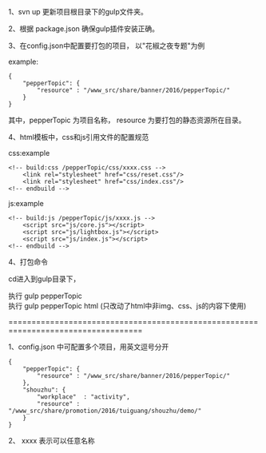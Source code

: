 
1、svn up 更新项目根目录下的gulp文件夹。

2、根据 package.json 确保gulp插件安装正确。

3、在config.json中配置要打包的项目， 以"花椒之夜专题"为例

example:
	
	{
		"pepperTopic": {
			"resource" : "/www_src/share/banner/2016/pepperTopic/"
		}
	}

其中，pepperTopic 为项目名称， resource 为要打包的静态资源所在目录。

4、html模板中，css和js引用文件的配置规范

css:example

	<!-- build:css /pepperTopic/css/xxxx.css -->
    	<link rel="stylesheet" href="css/reset.css"/>
   		<link rel="stylesheet" href="css/index.css"/>
    <!-- endbuild -->

js:example

	<!-- build:js /pepperTopic/js/xxxx.js -->
	    <script src="js/core.js"></script>
	    <script src="js/lightbox.js"></script>
	    <script src="js/index.js"></script>
    <!-- endbuild -->

4、打包命令

cd进入到gulp目录下，

执行 gulp pepperTopic			
执行 gulp pepperTopic html  (只改动了html中非img、css、js的内容下使用)

===================================================================================

1、config.json 中可配置多个项目，用英文逗号分开

	{
		"pepperTopic": {
			"resource" : "/www_src/share/banner/2016/pepperTopic/"
		},
		"shouzhu": {
			"workplace"  : "activity",
			"resource" : "/www_src/share/promotion/2016/tuiguang/shouzhu/demo/"
		}
	}
2、 xxxx 表示可以任意名称